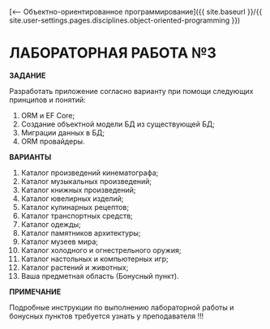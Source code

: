 [⟵ Объектно-ориентированное программирование]({{ site.baseurl }}/{{ site.user-settings.pages.disciplines.object-oriented-programming }})

# ЛАБОРАТОРНАЯ РАБОТА №3

**ЗАДАНИЕ**

Разработать приложение согласно варианту при помощи следующих принципов и понятий:
1.	ORM и EF Core;
2.	Создание объектной модели БД из существующей БД;
3.	Миграции данных в БД;
4.	ORM провайдеры.

**ВАРИАНТЫ**

1.	Каталог произведений кинематографа;
2.	Каталог музыкальных произведений;
3.	Каталог книжных произведений;
4.	Каталог ювелирных изделий;
5.	Каталог кулинарных рецептов;
6.	Каталог транспортных средств;
7.	Каталог одежды;
8.	Каталог памятников архитектуры;
9.	Каталог музеев мира;
10.	Каталог холодного и огнестрельного оружия;
11.	Каталог настольных и компьютерных игр;
12.	Каталог растений и животных;
13.	Ваша предметная область (Бонусный пункт).

**ПРИМЕЧАНИЕ**

Подробные инструкции по выполнению лабораторной работы и бонусных пунктов требуется узнать у преподавателя !!!
